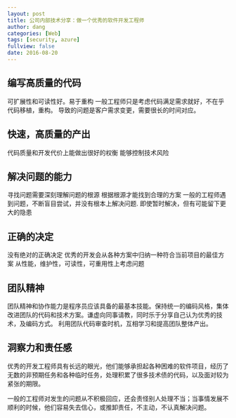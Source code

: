 ```yaml
---
layout: post
title: 公司内部技术分享：做一个优秀的软件开发工程师
author: dang
categories: [Web]
tags: [security, azure]
fullview: false
date: 2016-08-20
---
```


## 编写高质量的代码
可扩展性和可读性好。易于重构
一般工程师只是考虑代码满足需求就好，不在乎代码移植，重构。
导致的问题是客户需求变更，需要很长的时间对应。

<!-- more -->

## 快速，高质量的产出
代码质量和开发代价上能做出很好的权衡
能够控制技术风险

## 解决问题的能力
寻找问题需要深刻理解问题的根源
根据根源才能找到合理的方案
一般的工程师遇到问题，不断盲目尝试，并没有根本上解决问题.
即使暂时解决，但有可能留下更大的隐患

## 正确的决定
没有绝对的正确决定
优秀的开发会从各种方案中归纳一种符合当前项目的最佳方案
从性能，维护性，可读性，可重用性上考虑问题

## 团队精神
团队精神和协作能力是程序员应该具备的最基本技能。保持统一的编码风格，集体改进团队的代码和技术方案。谦虚向同事请教，同时乐于分享自己认为优秀的技术，及编码方式。
利用团队代码审查时机，互相学习和提高团队整体产出。

## 洞察力和责任感
优秀的开发工程师具有长远的眼光，他们能够承担起各种困难的软件项目，经历了无数的非预期任务和各种临时任务，处理积累了很多技术债的代码，以及面对较为紧张的期限。

一般的工程师对发生的问题从不积极回应，还会责怪别人处理不当；当事情发展不顺利的时候，他们容易失去信心，或推卸责任，不主动，不认真解决问题。
